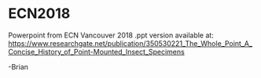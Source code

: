 # ECN2018
Powerpoint from ECN Vancouver 2018
.ppt version available at:
https://www.researchgate.net/publication/350530221_The_Whole_Point_A_Concise_History_of_Point-Mounted_Insect_Specimens

-Brian
